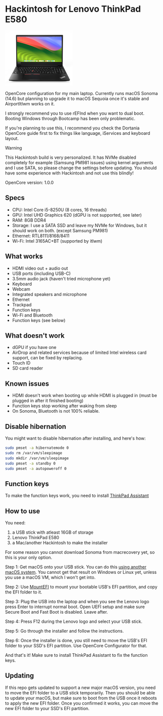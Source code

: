 # Hackintosh for Lenovo ThinkPad E580

![Lenovo ThinkPad E580](image.png)

OpenCore configuration for my main laptop. Currently runs macOS Sonoma (14.6) but planning to upgrade it to macOS Sequoia once it's stable and AirportItlwm works on it.

I strongly recommend you to use rEFInd when you want to dual boot. Booting Windows through Bootcamp has been only problematic.

If you're planning to use this, I recommend you check the Dortania OpenCore guide first to fix things like language, iServices and keyboard layout.

> [!WARNING]
> This Hackintosh build is very personalized. It has NVMe disabled completely for example (Samsung PM981 issues) using kernel arguments and I use SATA, so please change the settings before updating.
> You should have some experience with Hackintosh and not use this blindly!

OpenCore version: 1.0.0

## Specs
- CPU: Intel Core i5-8250U (8 cores, 16 threads)
- GPU: Intel UHD Graphics 620 (dGPU is not supported, see later)
- RAM: 8GB DDR4
- Storage: I use a SATA SSD and leave my NVMe for Windows, but it should work on both. (except Samsung PM981)
- Ethernet: RTL8111/8168/8411
- Wi-Fi: Intel 3165AC+BT (supported by itlwm)

## What works
- HDMI video out + audio out
- USB ports (including USB-C)
- 3.5mm audio jack (haven't tried microphone yet)
- Keyboard
- Webcam
- Integrated speakers and microphone
- Ethernet
- Trackpad
- Function keys
- Wi-Fi and Bluetooth
- Function keys (see below)

## What doesn't work
- dGPU if you have one
- AirDrop and related services because of limited Intel wireless card support, can be fixed by replacing.
- Touch ID
- SD card reader

## Known issues
- HDMI doesn't work when booting up while HDMI is plugged in (must be plugged in after it finished booting)
- Function keys stop working after waking from sleep
- On Sonoma, Bluetooth is not 100% reliable.

## Disable hibernation
You might want to disable hibernation after installing, and here's how:
```bash
sudo pmset -a hibernatemode 0
sudo rm /var/vm/sleepimage
sudo mkdir /var/vm/sleepimage
sudo pmset -a standby 0
sudo pmset -a autopoweroff 0
```

## Function keys
To make the function keys work, you need to install [ThinkPad Assistant](https://github.com/MSzturc/ThinkpadAssistant/releases/download/v1.9.2.1/ThinkpadAssistant.dmg)

## How to use
You need:

1. a USB stick with atleast 16GB of storage
2. Lenovo ThinkPad E580
3. a Mac/another Hackintosh to make the installer

For some reason you cannot download Sonoma from macrecovery yet, so this is your only option.

Step 1: Get macOS onto your USB stick. You can do this [using another macOS system](https://dortania.github.io/OpenCore-Install-Guide/installer-guide/mac-install.html). You cannot get that result on Windows or Linux yet, unless you use a macOS VM, which I won't get into.

Step 2: Use [MountEFI](https://github.com/corpnewt/MountEFI) to mount your bootable USB's EFI partition, and copy the EFI folder to it.

Step 3: Plug the USB into the laptop and when you see the Lenovo logo press Enter to interrupt normal boot. Open UEFI setup and make sure Secure Boot and Fast Boot is disabled. Leave after.

Step 4: Press F12 during the Lenovo logo and select your USB stick.

Step 5: Go through the installer and follow the instructions.

Step 6: Once the installer is done, you still need to move the USB's EFI folder to your SSD's EFI partition. Use OpenCore Configurator for that.

And that's it! Make sure to install ThinkPad Assistant to fix the function keys.

## Updating
If this repo gets updated to support a new major macOS version, you need to move the EFI folder to a USB stick temporarily. Then you should be able to update your macOS, but make sure to boot from the USB once it reboots to apply the new EFI folder. Once you confirmed it works, you can move the new EFI folder to your SSD's EFI partition.
